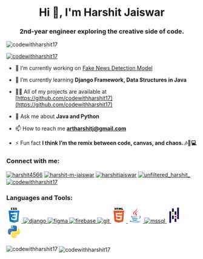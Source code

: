 <h1 align="center">Hi 👋, I'm Harshit Jaiswar</h1>
<h3 align="center">2nd-year engineer exploring the creative side of code.</h3>

<p align="left"> <img src="https://komarev.com/ghpvc/?username=codewithharshit17&label=Profile%20views&color=0e75b6&style=flat" alt="codewithharshit17" /> </p>

<p align="left"> <a href="https://github.com/ryo-ma/github-profile-trophy"><img src="https://github-profile-trophy.vercel.app/?username=codewithharshit17" alt="codewithharshit17" /></a> </p>

- 🔭 I’m currently working on [Fake News Detection Model](https://github.com/codewithharshit17/Fake-New-Detector)

- 🌱 I’m currently learning **Django Framework, Data Structures in Java**

- 👨‍💻 All of my projects are available at [https://github.com/codewithharshit17](https://github.com/codewithharshit17)

- 💬 Ask me about **Java and Python**

- 📫 How to reach me **artharshitj@gmail.com**

- ⚡ Fun fact **I think I’m the remix between code, canvas, and chaos. 🎶🎨💻**

<h3 align="left">Connect with me:</h3>
<p align="left">
<a href="https://twitter.com/harshit4566" target="blank"><img align="center" src="https://raw.githubusercontent.com/rahuldkjain/github-profile-readme-generator/master/src/images/icons/Social/twitter.svg" alt="harshit4566" height="30" width="40" /></a>
<a href="https://linkedin.com/in/harshit-m-jaiswar" target="blank"><img align="center" src="https://raw.githubusercontent.com/rahuldkjain/github-profile-readme-generator/master/src/images/icons/Social/linked-in-alt.svg" alt="harshit-m-jaiswar" height="30" width="40" /></a>
<a href="https://kaggle.com/harshitjaiswar" target="blank"><img align="center" src="https://raw.githubusercontent.com/rahuldkjain/github-profile-readme-generator/master/src/images/icons/Social/kaggle.svg" alt="harshitjaiswar" height="30" width="40" /></a>
<a href="https://instagram.com/unfiltered_harshit_" target="blank"><img align="center" src="https://raw.githubusercontent.com/rahuldkjain/github-profile-readme-generator/master/src/images/icons/Social/instagram.svg" alt="unfiltered_harshit_" height="30" width="40" /></a>
<a href="https://www.leetcode.com/codewithharshit17" target="blank"><img align="center" src="https://raw.githubusercontent.com/rahuldkjain/github-profile-readme-generator/master/src/images/icons/Social/leet-code.svg" alt="codewithharshit17" height="30" width="40" /></a>
</p>

<h3 align="left">Languages and Tools:</h3>
<p align="left"> <a href="https://www.w3schools.com/css/" target="_blank" rel="noreferrer"> <img src="https://raw.githubusercontent.com/devicons/devicon/master/icons/css3/css3-original-wordmark.svg" alt="css3" width="40" height="40"/> </a> <a href="https://www.djangoproject.com/" target="_blank" rel="noreferrer"> <img src="https://cdn.worldvectorlogo.com/logos/django.svg" alt="django" width="40" height="40"/> </a> <a href="https://www.figma.com/" target="_blank" rel="noreferrer"> <img src="https://www.vectorlogo.zone/logos/figma/figma-icon.svg" alt="figma" width="40" height="40"/> </a> <a href="https://firebase.google.com/" target="_blank" rel="noreferrer"> <img src="https://www.vectorlogo.zone/logos/firebase/firebase-icon.svg" alt="firebase" width="40" height="40"/> </a> <a href="https://git-scm.com/" target="_blank" rel="noreferrer"> <img src="https://www.vectorlogo.zone/logos/git-scm/git-scm-icon.svg" alt="git" width="40" height="40"/> </a> <a href="https://www.w3.org/html/" target="_blank" rel="noreferrer"> <img src="https://raw.githubusercontent.com/devicons/devicon/master/icons/html5/html5-original-wordmark.svg" alt="html5" width="40" height="40"/> </a> <a href="https://www.java.com" target="_blank" rel="noreferrer"> <img src="https://raw.githubusercontent.com/devicons/devicon/master/icons/java/java-original.svg" alt="java" width="40" height="40"/> </a> <a href="https://www.microsoft.com/en-us/sql-server" target="_blank" rel="noreferrer"> <img src="https://www.svgrepo.com/show/303229/microsoft-sql-server-logo.svg" alt="mssql" width="40" height="40"/> </a> <a href="https://pandas.pydata.org/" target="_blank" rel="noreferrer"> <img src="https://raw.githubusercontent.com/devicons/devicon/2ae2a900d2f041da66e950e4d48052658d850630/icons/pandas/pandas-original.svg" alt="pandas" width="40" height="40"/> </a> <a href="https://www.python.org" target="_blank" rel="noreferrer"> <img src="https://raw.githubusercontent.com/devicons/devicon/master/icons/python/python-original.svg" alt="python" width="40" height="40"/> </a> </p>

<p><img align="left" src="https://github-readme-stats.vercel.app/api/top-langs?username=codewithharshit17&show_icons=true&locale=en&layout=compact" alt="codewithharshit17" /></p>

<p>&nbsp;<img align="center" src="https://github-readme-stats.vercel.app/api?username=codewithharshit17&show_icons=true&locale=en" alt="codewithharshit17" /></p>


  

